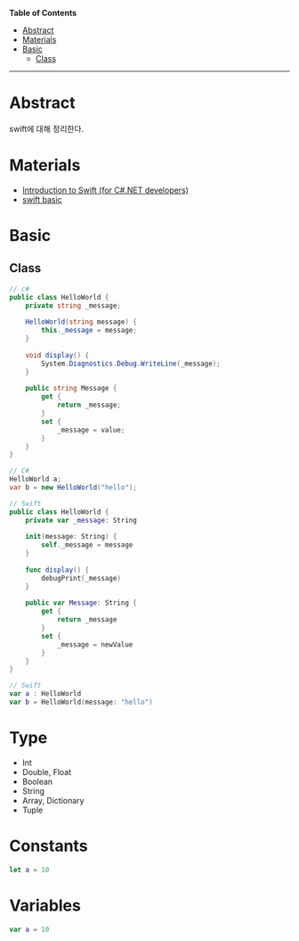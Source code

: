 
<!-- markdown-toc start - Don't edit this section. Run M-x markdown-toc-refresh-toc -->
**Table of Contents**

- [Abstract](#abstract)
- [Materials](#materials)
- [Basic](#basic)
    - [Class](#class)

<!-- markdown-toc end -->

-------------------------------------------------------------------------------

# Abstract

swift에 대해 정리한다.

# Materials

* [Introduction to Swift (for C#.NET developers)](https://www.jbssolutions.com/introduction-swift-c-net-developers/)
* [swift basic](http://minsone.github.io/mac/ios/swift-the-basic-summary)

# Basic

## Class

```csharp
// c#
public class HelloWorld {
    private string _message;
     
    HelloWorld(string message) {
        this._message = message;
    }
     
    void display() {
        System.Diagnostics.Debug.WriteLine(_message);
    }
     
    public string Message {
        get {
            return _message;
        }
        set {
            _message = value;
        }
    }
}

// C#
HelloWorld a;
var b = new HelloWorld("hello");
```

```swift
// Swift
public class HelloWorld {
    private var _message: String
     
    init(message: String) {
        self._message = message
    }
     
    func display() {
        debugPrint(_message)
    }
     
    public var Message: String {
        get {
            return _message
        }
        set {
            _message = newValue
        }
    }
}

// Swift
var a : HelloWorld
var b = HelloWorld(message: "hello")
```

# Type

* Int
* Double, Float
* Boolean
* String
* Array, Dictionary
* Tuple

# Constants

```swift
let a = 10
```

# Variables

```swift
var a = 10
```
